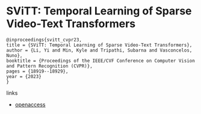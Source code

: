 # SViTT: Temporal Learning of Sparse Video-Text Transformers

```
@inproceedings{svitt_cvpr23,
title = {SViTT: Temporal Learning of Sparse Video-Text Transformers},
author = {Li, Yi and Min, Kyle and Tripathi, Subarna and Vasconcelos, Nuno},
booktitle = {Proceedings of the IEEE/CVF Conference on Computer Vision and Pattern Recognition (CVPR)},
pages = {18919--18929},
year = {2023}
}
```

links
- [openaccess](http://openaccess.thecvf.com//content/CVPR2023/html/Li_SViTT_Temporal_Learning_of_Sparse_Video-Text_Transformers_CVPR_2023_paper.html)
